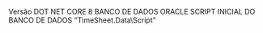 Versão DOT NET CORE 8
BANCO DE DADOS ORACLE
SCRIPT INICIAL DO  BANCO DE DADOS "TimeSheet.Data\Script"
